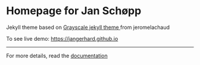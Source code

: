 Homepage for Jan Schøpp
=========================

Jekyll theme based on [Grayscale jekyll theme ](https://github.com/jeromelachaud/grayscale-theme) from jeromelachaud

To see live demo: https://jangerhard.github.io

--------------------------
For more details, read the [documentation](http://jekyllrb.com/)
